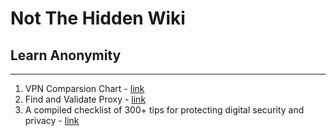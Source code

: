 # Not The Hidden Wiki

## Learn Anonymity
-----

1. VPN Comparsion Chart - [link](https://docs.google.com/spreadsheets/d/1L72gHJ5bTq0Djljz0P-NCAaURrXwsR1MsLpVmAt3bwg/edit#gid=0)
2. Find and Validate Proxy - [link](https://leakbase.io/threads/simple-python-script-find-and-validate-proxy.3257/)
3. A compiled checklist of 300+ tips for protecting digital security and privacy - [link](https://github.com/Lissy93/personal-security-checklist)